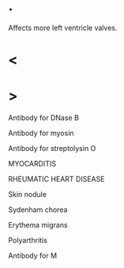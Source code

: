 # .

Affects more left ventricle valves.

# <

# >

Antibody for DNase B

Antibody for myosin

Antibody for streptolysin O

MYOCARDITIS

RHEUMATIC HEART DISEASE

Skin nodule

Sydenham chorea

Erythema migrans

Polyarthritis

Antibody for M
